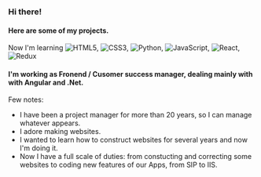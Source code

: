 ### Hi there!
#### Here are some of my projects.
Now I'm learning ![HTML5](https://img.shields.io/badge/html5-%23E34F26.svg?style=for-the-badge&logo=html5&logoColor=white), ![CSS3](https://img.shields.io/badge/css3-%231572B6.svg?style=for-the-badge&logo=css3&logoColor=white), ![Python](https://img.shields.io/badge/python-3670A0?style=for-the-badge&logo=python&logoColor=ffdd54), ![JavaScript](https://img.shields.io/badge/JavaScript-%23E34F26.svg?style=for-the-badge&logo=html5&logoColor=white), ![React](https://img.shields.io/badge/React-000000.svg?style=for-the-badge&logo=html5&logoColor=white), ![Redux](https://img.shields.io/badge/Redux-8A2BE2.svg?style=for-the-badge&logo=html5&logoColor=white) 
#### I'm working as Fronend / Cusomer success manager, dealing mainly with with Angular and .Net.
Few notes:

- I have been a project manager for more than 20 years, so I can manage whatever appears.
- I adore making websites.
- I wanted to learn how to construct websites for several years and now I'm doing it.
- Now I have a full scale of duties: from constucting and correcting some websites to coding new features of our Apps, from SIP to IIS.
